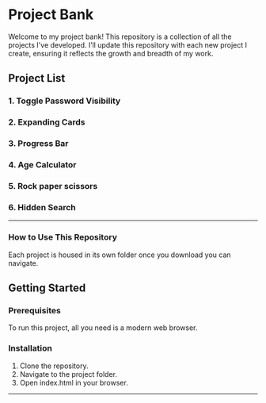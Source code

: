 # Project Bank

Welcome to my project bank! This repository is a collection of all the projects I've developed.  I’ll update this repository with each new project I create, ensuring it reflects the growth and breadth of my work.

## Project List

### 1. Toggle Password Visibility
### 2. Expanding Cards
### 3. Progress Bar
### 4. Age Calculator
### 5. Rock paper scissors
### 6. Hidden Search


---

### How to Use This Repository

Each project is housed in its own folder once you download you can navigate. 

## Getting Started

### Prerequisites

To run this project, all you need is a modern web browser.

### Installation

1. Clone the repository.
2. Navigate to the project folder.
3. Open index.html in your browser.

---